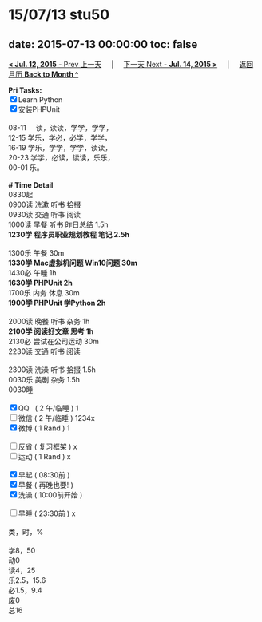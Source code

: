 # 15/07/13 stu50

date: 2015-07-13 00:00:00
toc: false
---
[**< Jul. 12, 2015** - Prev 上一天](/lifelogs/2015/07/d12.md) &nbsp; &nbsp; | &nbsp; &nbsp; [下一天 Next - **Jul. 14, 2015 >**](/lifelogs/2015/07/d14.md) &nbsp; &nbsp; |  &nbsp; &nbsp; [返回月历 **Back to Month ^**](/lifelogs/2015/07/index.md)
<br/><div><b>Pri Tasks:</b></div><div><input checked="true" type="checkbox"/>Learn Python</div><div><input checked="true" type="checkbox"/>安装PHPUnit</div><div><br/></div><div>08-11     读，读读，学学，学学，</div><div>12-15 学乐，学必，必学，学学，</div><div>16-19 学乐，学学，学学，读读，</div><div>20-23 学学，必读，读读，乐乐，</div><div>00-01 乐。</div><div><br/></div><div><b># Time Detail</b></div><div>0830起</div><div>0900读 洗漱 听书 拾掇</div><div>0930读 交通 听书 阅读</div><div>1000读 早餐 听书 昨日总结 1.5h</div><div><b>1230学 程序员职业规划教程 笔记 2.5h</b></div><div><br/></div><div>1300乐 午餐 30m</div><div><b>1330学 Mac虚拟机问题 Win10问题 30m</b></div><div>1430必 午睡 1h</div><div><b>1630学 PHPUnit 2h</b></div><div>1700乐 内务 休息 30m</div><div><b>1900学 PHPUnit 学Python 2h</b></div><div><br/></div><div>2000读 晚餐 听书 杂务 1h</div><div><b>2100学 阅读好文章 思考 1h</b></div><div>2130必 尝试在公司运动 30m</div><div>2230读 交通 听书 阅读</div><div><br/></div><div>2300读 洗澡 听书 拾掇 1.5h</div><div>0030乐 美剧 杂务 1.5h</div><div>0030睡</div><div><br/></div><div><input checked="true" type="checkbox"/>QQ   ( 2 午/临睡 ) 1</div><div><input type="checkbox"/>微信 ( 2 午/临睡 ) 1234x</div><div><input checked="true" type="checkbox"/>微博 ( 1 Rand ) 1</div><div><br/></div><div><input type="checkbox"/>反省 ( 复习框架 ) x</div><div><input type="checkbox"/>运动 ( 1 Rand ) x</div><div><br/></div><div><input checked="true" type="checkbox"/>早起 ( 08:30前 )</div><div><input checked="true" type="checkbox"/>早餐 ( 再晚也要! )</div><div><input checked="true" type="checkbox"/>洗澡 ( 10:00前开始 )</div><div><br/></div><div><input type="checkbox"/>早睡 ( 23:30前 ) x</div><div><br/></div><div>类，时，%</div><div><br/></div><div>学8，50</div><div>动0</div><div>读4，25</div><div>乐2.5，15.6</div><div>必1.5，9.4</div><div>废0</div><div>总16</div>
